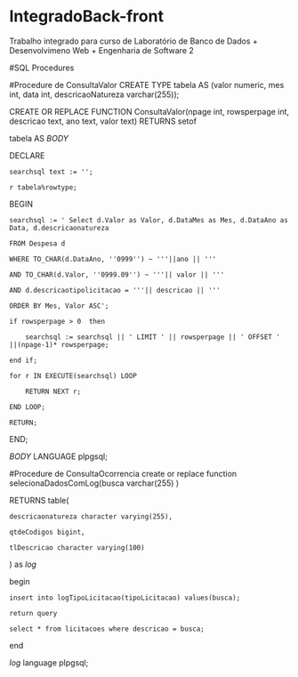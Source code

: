 # IntegradoBack-front
Trabalho integrado para curso de Laboratório de Banco de Dados + Desenvolvimeno Web + Engenharia de Software 2

#SQL Procedures

#Procedure de ConsultaValor
CREATE TYPE tabela AS (valor numeric, mes int, data int, descricaoNatureza varchar(255));

CREATE OR REPLACE FUNCTION ConsultaValor(npage int, rowsperpage int, descricao text, ano text, valor text) RETURNS setof 

tabela  AS $BODY$

DECLARE

	searchsql text := '';

	r tabela%rowtype;

BEGIN

	searchsql := ' Select d.Valor as Valor, d.DataMes as Mes, d.DataAno as Data, d.descricaonatureza
	
	FROM Despesa d
	
	WHERE TO_CHAR(d.DataAno, ''0999'') ~ '''||ano || ''' 
	
	AND TO_CHAR(d.Valor, ''0999.09'') ~ '''|| valor || ''' 
	
	AND d.descricaotipolicitacao = '''|| descricao || '''
	
	ORDER BY Mes, Valor ASC';

	if rowsperpage > 0  then
	
		searchsql := searchsql || ' LIMIT ' || rowsperpage || ' OFFSET ' ||(npage-1)* rowsperpage;
	
	end if;

	for r IN EXECUTE(searchsql) LOOP
	
		RETURN NEXT r;
	
	END LOOP;
	
	RETURN;

END;

$BODY$ LANGUAGE plpgsql;

#Procedure de ConsultaOcorrencia
create or replace function selecionaDadosComLog(busca varchar(255) )

RETURNS table(

	descricaonatureza character varying(255),

	qtdeCodigos bigint,

	tlDescricao character varying(100)

) as $log$

begin

	insert into logTipoLicitacao(tipoLicitacao) values(busca);
	
	return query 

	select * from licitacoes where descricao = busca;
		
end

$log$ language plpgsql;
